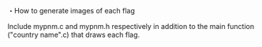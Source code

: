 ・How to generate images of each flag

Include mypnm.c and mypnm.h respectively in addition to the main function ("country name".c) that draws each flag.
